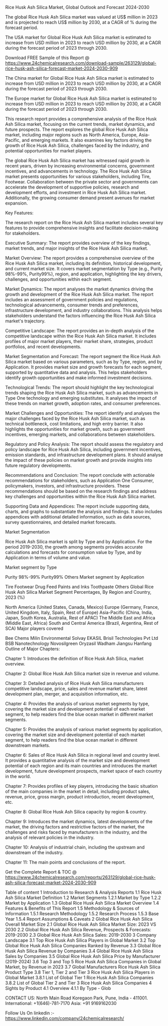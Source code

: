 Rice Husk Ash Silica Market, Global Outlook and Forecast 2024-2030

The global Rice Husk Ash Silica market was valued at US$ million in 2023 and is projected to reach US$ million by 2030, at a CAGR of % during the forecast period.

The USA market for Global Rice Husk Ash Silica market is estimated to increase from USD million in 2023 to reach USD million by 2030, at a CAGR during the forecast period of 2023 through 2030.

Download FREE Sample of this Report @ https://www.24chemicalresearch.com/download-sample/263129/global-rice-husk-ash-silica-forecast-market-2024-2030-909

The China market for Global Rice Husk Ash Silica market is estimated to increase from USD million in 2023 to reach USD million by 2030, at a CAGR during the forecast period of 2023 through 2030.

The Europe market for Global Rice Husk Ash Silica market is estimated to increase from USD million in 2023 to reach USD million by 2030, at a CAGR during the forecast period of 2023 through 2030.

This research report provides a comprehensive analysis of the Rice Husk Ash Silica market, focusing on the current trends, market dynamics, and future prospects. The report explores the global Rice Husk Ash Silica market, including major regions such as North America, Europe, Asia-Pacific, and emerging markets. It also examines key factors driving the growth of Rice Husk Ash Silica, challenges faced by the industry, and potential opportunities for market players.

The global Rice Husk Ash Silica market has witnessed rapid growth in recent years, driven by increasing environmental concerns, government incentives, and advancements in technology. The Rice Husk Ash Silica market presents opportunities for various stakeholders, including Tire, Footwear. Collaboration between the private sector and governments can accelerate the development of supportive policies, research and development efforts, and investment in Rice Husk Ash Silica market. Additionally, the growing consumer demand present avenues for market expansion.

Key Features:

The research report on the Rice Husk Ash Silica market includes several key features to provide comprehensive insights and facilitate decision-making for stakeholders.

Executive Summary: The report provides overview of the key findings, market trends, and major insights of the Rice Husk Ash Silica market.

Market Overview: The report provides a comprehensive overview of the Rice Husk Ash Silica market, including its definition, historical development, and current market size. It covers market segmentation by Type (e.g., Purity 98%-99%, Purity99%), region, and application, highlighting the key drivers, challenges, and opportunities within each segment.

Market Dynamics: The report analyses the market dynamics driving the growth and development of the Rice Husk Ash Silica market. The report includes an assessment of government policies and regulations, technological advancements, consumer trends and preferences, infrastructure development, and industry collaborations. This analysis helps stakeholders understand the factors influencing the Rice Husk Ash Silica market's trajectory.

Competitive Landscape: The report provides an in-depth analysis of the competitive landscape within the Rice Husk Ash Silica market. It includes profiles of major market players, their market share, strategies, product portfolios, and recent developments.

Market Segmentation and Forecast: The report segment the Rice Husk Ash Silica market based on various parameters, such as by Type, region, and by Application. It provides market size and growth forecasts for each segment, supported by quantitative data and analysis. This helps stakeholders identify growth opportunities and make informed investment decisions.

Technological Trends: The report should highlight the key technological trends shaping the Rice Husk Ash Silica market, such as advancements in Type One technology and emerging substitutes. It analyses the impact of these trends on market growth, adoption rates, and consumer preferences.

Market Challenges and Opportunities: The report identify and analyses the major challenges faced by the Rice Husk Ash Silica market, such as technical bottleneck, cost limitations, and high entry barrier. It also highlights the opportunities for market growth, such as government incentives, emerging markets, and collaborations between stakeholders.

Regulatory and Policy Analysis: The report should assess the regulatory and policy landscape for Rice Husk Ash Silica, including government incentives, emission standards, and infrastructure development plans. It should analyse the impact of these policies on market growth and provide insights into future regulatory developments.

Recommendations and Conclusion: The report conclude with actionable recommendations for stakeholders, such as Application One Consumer, policymakers, investors, and infrastructure providers. These recommendations should be based on the research findings and address key challenges and opportunities within the Rice Husk Ash Silica market.

Supporting Data and Appendices: The report include supporting data, charts, and graphs to substantiate the analysis and findings. It also includes appendices with additional detailed information, such as data sources, survey questionnaires, and detailed market forecasts.

Market Segmentation

Rice Husk Ash Silica market is split by Type and by Application. For the period 2019-2030, the growth among segments provides accurate calculations and forecasts for consumption value by Type, and by Application in terms of volume and value.

Market segment by Type

Purity 98%-99%
Purity99%
Others
Market segment by Application

Tire
Footwear
Drug
Feed
Paints and Inks
Toothpaste
Others
Global Rice Husk Ash Silica Market Segment Percentages, By Region and Country, 2023 (%)

North America (United States, Canada, Mexico)
Europe (Germany, France, United Kingdom, Italy, Spain, Rest of Europe)
Asia-Pacific (China, India, Japan, South Korea, Australia, Rest of APAC)
The Middle East and Africa (Middle East, Africa)
South and Central America (Brazil, Argentina, Rest of SCA)
Major players covered

Bee Chems
Milin Environmental
Solvay
EKASIL
Brisil Technologies Pvt Ltd
BSB Nanotechnology
Novosilgreen
Oryzasil
Wadham
Jiangsu Hanfang
Outline of Major Chapters:

Chapter 1: Introduces the definition of Rice Husk Ash Silica, market overview.

Chapter 2: Global Rice Husk Ash Silica market size in revenue and volume.

Chapter 3: Detailed analysis of Rice Husk Ash Silica manufacturers competitive landscape, price, sales and revenue market share, latest development plan, merger, and acquisition information, etc.

Chapter 4: Provides the analysis of various market segments by type, covering the market size and development potential of each market segment, to help readers find the blue ocean market in different market segments.

Chapter 5: Provides the analysis of various market segments by application, covering the market size and development potential of each market segment, to help readers find the blue ocean market in different downstream markets.

Chapter 6: Sales of Rice Husk Ash Silica in regional level and country level. It provides a quantitative analysis of the market size and development potential of each region and its main countries and introduces the market development, future development prospects, market space of each country in the world.

Chapter 7: Provides profiles of key players, introducing the basic situation of the main companies in the market in detail, including product sales, revenue, price, gross margin, product introduction, recent development, etc.

Chapter 8: Global Rice Husk Ash Silica capacity by region & country.

Chapter 9: Introduces the market dynamics, latest developments of the market, the driving factors and restrictive factors of the market, the challenges and risks faced by manufacturers in the industry, and the analysis of relevant policies in the industry.

Chapter 10: Analysis of industrial chain, including the upstream and downstream of the industry.

Chapter 11: The main points and conclusions of the report.

Get the Complete Report & TOC @ https://www.24chemicalresearch.com/reports/263129/global-rice-husk-ash-silica-forecast-market-2024-2030-909

Table of content
1 Introduction to Research & Analysis Reports
1.1 Rice Husk Ash Silica Market Definition
1.2 Market Segments
1.2.1 Market by Type
1.2.2 Market by Application
1.3 Global Rice Husk Ash Silica Market Overview
1.4 Features & Benefits of This Report
1.5 Methodology & Sources of Information
1.5.1 Research Methodology
1.5.2 Research Process
1.5.3 Base Year
1.5.4 Report Assumptions & Caveats
2 Global Rice Husk Ash Silica Overall Market Size
2.1 Global Rice Husk Ash Silica Market Size: 2023 VS 2030
2.2 Global Rice Husk Ash Silica Revenue, Prospects & Forecasts: 2019-2030
2.3 Global Rice Husk Ash Silica Sales: 2019-2030
3 Company Landscape
3.1 Top Rice Husk Ash Silica Players in Global Market
3.2 Top Global Rice Husk Ash Silica Companies Ranked by Revenue
3.3 Global Rice Husk Ash Silica Revenue by Companies
3.4 Global Rice Husk Ash Silica Sales by Companies
3.5 Global Rice Husk Ash Silica Price by Manufacturer (2019-2024)
3.6 Top 3 and Top 5 Rice Husk Ash Silica Companies in Global Market, by Revenue in 2023
3.7 Global Manufacturers Rice Husk Ash Silica Product Type
3.8 Tier 1, Tier 2 and Tier 3 Rice Husk Ash Silica Players in Global Market
3.8.1 List of Global Tier 1 Rice Husk Ash Silica Companies
3.8.2 List of Global Tier 2 and Tier 3 Rice Husk Ash Silica Companies
4 Sights by Product
4.1 Overview
4.1.1 By Type - Glob

CONTACT US:
North Main Road Koregaon Park, Pune, India - 411001.
International: +1(646)-781-7170
Asia: +91 9169162030

Follow Us On linkedin :- https://www.linkedin.com/company/24chemicalresearch/
